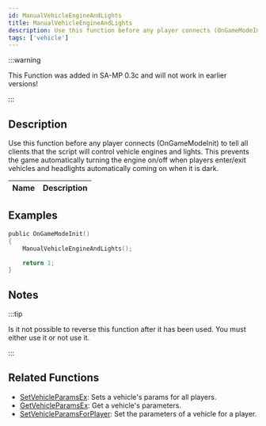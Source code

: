```yaml
---
id: ManualVehicleEngineAndLights
title: ManualVehicleEngineAndLights
description: Use this function before any player connects (OnGameModeInit) to tell all clients that the script will control vehicle engines and lights.
tags: ['vehicle']
---
```


:::warning

This Function was added in SA-MP 0.3c  and will not work in earlier versions!

:::

## Description

Use this function before any player connects (OnGameModeInit) to tell all clients that the script will control vehicle engines and lights. This prevents the game automatically turning the engine on/off when players enter/exit vehicles and headlights automatically coming on when it is dark.


| Name | Description |
|------|-------------|


## Examples


```c
public OnGameModeInit()
{
    ManualVehicleEngineAndLights();

    return 1;
}
```


## Notes

:::tip

Is it not possible to reverse this function after it has been used. You must either use it or not use it.

:::


## Related Functions


-  [SetVehicleParamsEx](../functions/SetVehicleParamsEx.md): Sets a vehicle's params for all players.
-  [GetVehicleParamsEx](../functions/GetVehicleParamsEx.md): Get a vehicle's parameters.
-  [SetVehicleParamsForPlayer](../functions/SetVehicleParamsForPlayer.md): Set the parameters of a vehicle for a player.